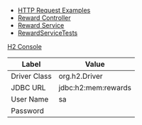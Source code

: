 * [HTTP Request Examples](./requests.http)
* [Reward Controller](./src/main/java/com/example/springbootrewards/controller/RewardController.java)
* [Reward Service](./src/main/java/com/example/springbootrewards/service/RewardService.java)
* [RewardServiceTests](./src/test/java/com/example/springbootrewards/service/RewardServiceTests.java)


[H2 Console](http://localhost:8080/h2-console/)

| Label        | Value               |
|--------------|---------------------|
| Driver Class | org.h2.Driver       |
| JDBC URL     | jdbc:h2:mem:rewards |
| User Name    | sa                  |
| Password     |                     |